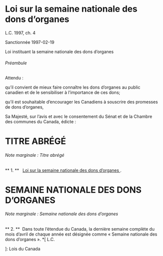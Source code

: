#  Loi sur la semaine nationale des dons d’organes

L.C.  1997, ch. 4

Sanctionnée 1997-02-19

Loi instituant la semaine nationale des dons d’organes

######  Préambule

Attendu :

qu’il convient de mieux faire connaître les dons d’organes au public canadien
et de le sensibiliser à l’importance de ces dons;

qu’il est souhaitable d’encourager les Canadiens à souscrire des promesses de
dons d’organes,

Sa Majesté, sur l’avis et avec le consentement du Sénat et de la Chambre des
communes du Canada, édicte :

#  TITRE ABRÉGÉ

######  Note marginale :  Titre abrégé

** 1\.  **    [ Loi sur la semaine nationale des dons d’organes ](/fra/lois/N-13.6) . 

#  SEMAINE NATIONALE DES DONS D’ORGANES

######  Note marginale :  Semaine nationale des dons d’organes

** 2\.  **  Dans toute l’étendue du Canada, la dernière semaine complète du mois d’avril de chaque année est désignée comme « Semaine nationale des dons d’organes ». 
  *[
  L.C.

 ]: Lois du Canada

